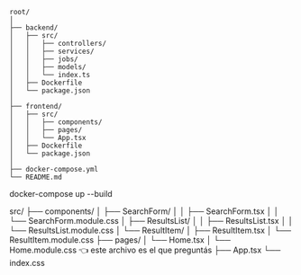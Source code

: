 ```
root/
│
├── backend/
│   ├── src/
│   │   ├── controllers/
│   │   ├── services/
│   │   ├── jobs/
│   │   ├── models/
│   │   └── index.ts
│   ├── Dockerfile
│   └── package.json
│
├── frontend/
│   ├── src/
│   │   ├── components/
│   │   ├── pages/
│   │   └── App.tsx
│   ├── Dockerfile
│   └── package.json
│
├── docker-compose.yml
└── README.md
```

docker-compose up --build

src/
├── components/
│ ├── SearchForm/
│ │ ├── SearchForm.tsx
│ │ └── SearchForm.module.css
│ ├── ResultsList/
│ │ ├── ResultsList.tsx
│ │ └── ResultsList.module.css
│ └── ResultItem/
│ ├── ResultItem.tsx
│ └── ResultItem.module.css
├── pages/
│ └── Home.tsx
│ └── Home.module.css 👈 este archivo es el que preguntás
├── App.tsx
└── index.css
